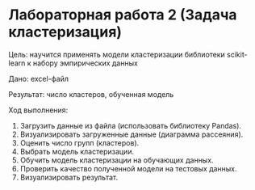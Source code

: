 # Лабораторная работа 2 (Задача кластеризация)

Цель: научится применять модели кластеризации библиотеки scikit-learn к набору эмпирических данных

Дано: excel-файл

Результат: число кластеров, обученная модель

Ход выполнения: 
1. Загрузить данные из файла (использовать библиотеку Pandas).
2. Визуализировать загруженные данные (диаграмма рассеяния).
3. Оценить число групп (кластеров).
4. Выбрать модель кластеризации.
5. Обучить модель кластеризации на обучающих данных.
6. Проверить качество полученной модели на тестовых данных.
7. Визуализировать результат.
